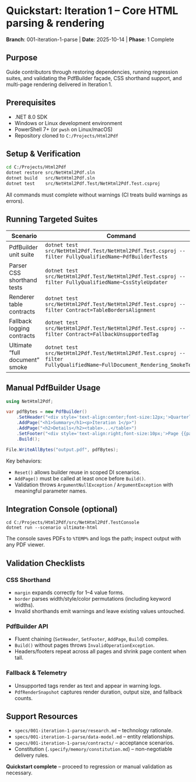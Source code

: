 # Quickstart: Iteration 1 – Core HTML parsing & rendering

**Branch**: 001-iteration-1-parse | **Date**: 2025-10-14 | **Phase**: 1 Complete

## Purpose

Guide contributors through restoring dependencies, running regression suites, and validating the PdfBuilder façade, CSS shorthand support, and multi-page rendering delivered in Iteration 1.

## Prerequisites

- .NET 8.0 SDK  
- Windows or Linux development environment  
- PowerShell 7+ (or `pwsh` on Linux/macOS)  
- Repository cloned to `C:/Projects/Html2Pdf`

## Setup & Verification

```bash
cd C:/Projects/Html2Pdf
dotnet restore src/NetHtml2Pdf.sln
dotnet build   src/NetHtml2Pdf.sln
dotnet test    src/NetHtml2Pdf.Test/NetHtml2Pdf.Test.csproj
```

All commands must complete without warnings (CI treats build warnings as errors).

## Running Targeted Suites

| Scenario | Command |
|----------|---------|
| PdfBuilder unit suite | `dotnet test src/NetHtml2Pdf.Test/NetHtml2Pdf.Test.csproj --filter FullyQualifiedName~PdfBuilderTests` |
| Parser CSS shorthand tests | `dotnet test src/NetHtml2Pdf.Test/NetHtml2Pdf.Test.csproj --filter FullyQualifiedName~CssStyleUpdater` |
| Renderer table contracts | `dotnet test src/NetHtml2Pdf.Test/NetHtml2Pdf.Test.csproj --filter Contract=TableBordersAlignment` |
| Fallback logging contracts | `dotnet test src/NetHtml2Pdf.Test/NetHtml2Pdf.Test.csproj --filter Contract=FallbackUnsupportedTag` |
| Ultimate “full document” smoke | `dotnet test src/NetHtml2Pdf.Test/NetHtml2Pdf.Test.csproj --filter FullyQualifiedName~FullDocument_Rendering_SmokeTest` |

## Manual PdfBuilder Usage

```csharp
using NetHtml2Pdf;

var pdfBytes = new PdfBuilder()
    .SetHeader("<div style='text-align:center;font-size:12px;'>Quarterly Report</div>")
    .AddPage("<h1>Summary</h1><p>Iteration 1</p>")
    .AddPage("<h2>Details</h2><table>...</table>")
    .SetFooter("<div style='text-align:right;font-size:10px;'>Page {{pageNumber}}</div>")
    .Build();

File.WriteAllBytes("output.pdf", pdfBytes);
```

Key behaviors:
- `Reset()` allows builder reuse in scoped DI scenarios.
- `AddPage()` must be called at least once before `Build()`.
- Validation throws `ArgumentNullException` / `ArgumentException` with meaningful parameter names.

## Integration Console (optional)

```
cd C:/Projects/Html2Pdf/src/NetHtml2Pdf.TestConsole
dotnet run --scenario ultimate-html
```

The console saves PDFs to `%TEMP%` and logs the path; inspect output with any PDF viewer.

## Validation Checklists

### CSS Shorthand
- `margin` expands correctly for 1–4 value forms.
- `border` parses width/style/color permutations (including keyword widths).
- Invalid shorthands emit warnings and leave existing values untouched.

### PdfBuilder API
- Fluent chaining (`SetHeader`, `SetFooter`, `AddPage`, `Build`) compiles.
- `Build()` without pages throws `InvalidOperationException`.
- Headers/footers repeat across all pages and shrink page content when tall.

### Fallback & Telemetry
- Unsupported tags render as text and appear in warning logs.  
- `PdfRenderSnapshot` captures render duration, output size, and fallback counts.

## Support Resources

- `specs/001-iteration-1-parse/research.md` – technology rationale.  
- `specs/001-iteration-1-parse/data-model.md` – entity relationships.  
- `specs/001-iteration-1-parse/contracts/` – acceptance scenarios.  
- Constitution (`.specify/memory/constitution.md`) – non-negotiable delivery rules.

**Quickstart complete** – proceed to regression or manual validation as necessary.

